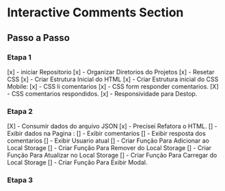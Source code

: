 # Interactive Comments Section


## Passo a Passo

### Etapa 1

[x] - iniciar Repositorio
[x] - Organizar Diretorios do Projetos
[x] - Resetar CSS
[x] - Criar Estrutura Inicial do HTML
[x] - Criar Estrutura inicial do CSS Mobile:
    [x] - CSS li comentarios
    [x] - CSS form responder comentarios.
    [X] - CSS comentarios respondidos.
[x] - Responsividade para Destop.

### Etapa 2


[X] - Consumir dados do arquivo JSON
[x] - Precisei Refatora o HTML.
[] - Exibir dados na Pagina :
    [] - Exibir comentarios
    [] - Exibir resposta dos comentarios
    [] - Exibir Usuario atual
[] - Criar Função Para Adicionar ao Local Storage
[] - Criar Função Para Remover do Local Storage
[] - Criar Função Para Atualizar no Local Storage
[] - Criar Função Para Carregar do Local Storage
[] - Criar Função Para Exibir Modal.

### Etapa 3
